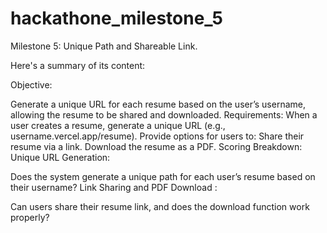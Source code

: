 # hackathone_milestone_5
Milestone 5: Unique Path and Shareable Link. 

Here's a summary of its content:

Objective:

Generate a unique URL for each resume based on the user’s username, allowing the resume to be shared and downloaded.
Requirements:
When a user creates a resume, generate a unique URL (e.g., username.vercel.app/resume).
Provide options for users to:
Share their resume via a link.
Download the resume as a PDF.
Scoring Breakdown:
Unique URL Generation:

Does the system generate a unique path for each user’s resume based on their username?
Link Sharing and PDF Download :

Can users share their resume link, and does the download function work properly?
